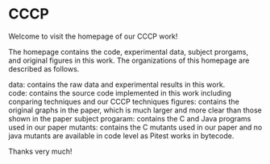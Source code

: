 # CCCP

Welcome to visit the homepage of our CCCP work!


The homepage contains the code, experimental data, subject prorgams, and original figures in this work.
The organizations of this homepage are described as follows.

data: contains the raw data and experimental results in this work. 		
code: contains the source code implemented in this work including conparing techniques and our CCCP techniques
figures: contains the original graphs in the paper, which is much larger and more clear than those shown in the paper
subject progaram: contains the C and Java programs used in our paper
mutants: contains the C mutants used in our paper and no java mutants are available in code level as Pitest works in bytecode.

Thanks very much!

